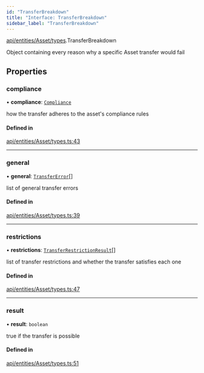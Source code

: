 ```yaml
---
id: "TransferBreakdown"
title: "Interface: TransferBreakdown"
sidebar_label: "TransferBreakdown"
---
```


[api/entities/Asset/types](../../../../../../modules/API/Entities/Asset/Types/Types.md).TransferBreakdown

Object containing every reason why a specific Asset transfer would fail

## Properties

### compliance

• **compliance**: [`Compliance`](../../../../../Types/Compliance/Compliance.md)

how the transfer adheres to the asset's compliance rules

#### Defined in

[api/entities/Asset/types.ts:43](https://github.com/F-OBrien/polymesh-sdk/blob/012f1745/src/api/entities/Asset/types.ts#L43)

___

### general

• **general**: [`TransferError`](../../../../../../enums/Types/TransferError/TransferError.md)[]

list of general transfer errors

#### Defined in

[api/entities/Asset/types.ts:39](https://github.com/F-OBrien/polymesh-sdk/blob/012f1745/src/api/entities/Asset/types.ts#L39)

___

### restrictions

• **restrictions**: [`TransferRestrictionResult`](../TransferRestrictionResult/TransferRestrictionResult.md)[]

list of transfer restrictions and whether the transfer satisfies each one

#### Defined in

[api/entities/Asset/types.ts:47](https://github.com/F-OBrien/polymesh-sdk/blob/012f1745/src/api/entities/Asset/types.ts#L47)

___

### result

• **result**: `boolean`

true if the transfer is possible

#### Defined in

[api/entities/Asset/types.ts:51](https://github.com/F-OBrien/polymesh-sdk/blob/012f1745/src/api/entities/Asset/types.ts#L51)
